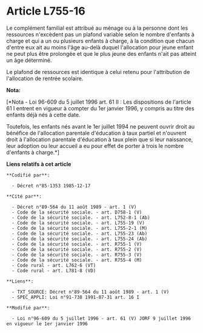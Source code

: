 # Article L755-16

Le complément familial est attribué au ménage ou à la personne dont les ressources n'excèdent pas un plafond variable selon
le nombre d'enfants à charge et qui a un ou plusieurs enfants à charge, à la condition que chacun d'entre eux ait au moins
l'âge au-delà duquel l'allocation pour jeune enfant ne peut plus être prolongée et que le plus jeune des enfants n'ait pas
atteint un âge déterminé. 

Le plafond de ressources est identique à celui retenu pour l'attribution de l'allocation de rentrée scolaire.

**Nota:**

[*Nota - Loi 96-609 du 5 juillet 1996 art. 61 II : Les dispositions de l'article 61 I entrent en vigueur à compter du 1er
janvier 1996, y compris au titre des enfants déjà nés à cette date.

Toutefois, les enfants nés avant le 1er juillet 1994 ne peuvent ouvrir droit au bénéfice de l'allocation parentale
d'éducation à taux partiel et n'ouvrent droit à l'allocation parentale d'éducation à taux plein que si leur naissance, leur
adoption ou leur accueil a eu pour effet de porter à trois le nombre d'enfants à charge.*]

**Liens relatifs à cet article**

	**Codifié par**:

	  - Décret n°85-1353 1985-12-17

	**Cité par**:

	  - Décret n°89-564 du 11 août 1989 - art. 1 (V)
	  - Code de la sécurité sociale. - art. D758-1 (V)
	  - Code de la sécurité sociale. - art. L752-8-1 (Ab)
	  - Code de la sécurité sociale. - art. L755-19 (V)
	  - Code de la sécurité sociale. - art. L755-2-1 (M)
	  - Code de la sécurité sociale. - art. L755-23 (Ab)
	  - Code de la sécurité sociale. - art. L755-24 (Ab)
	  - Code de la sécurité sociale. - art. R755-1 (V)
	  - Code de la sécurité sociale. - art. R755-2 (V)
	  - Code de la sécurité sociale. - art. R755-3 (V)
	  - Code de la sécurité sociale. - art. R755-4 (M)
	  - Code rural - art. L762-6 (VT)
	  - Code rural - art. L781-8 (VD)

	**Liens**:

	  - TXT_SOURCE: Décret n°89-564 du 11 août 1989 - art. 1 (V)
	  - SPEC_APPLI: Loi n°91-738 1991-07-31 art. 16 I

	**Modifié par**:

	  - Loi n°96-609 du 5 juillet 1996 - art. 61 (V) JORF 9 juillet 1996 en vigueur le 1er janvier 1996
